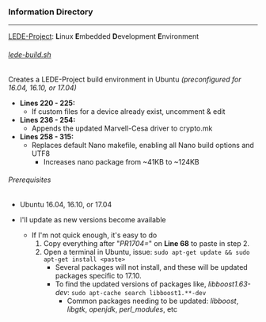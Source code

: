 ### Information Directory ###
---

[LEDE-Project](https://lede-project.org/): **L**inux **E**mbedded **D**evelopment **E**nvironment

###### [lede-build.sh](lede-build.sh) ######
Creates a LEDE-Project build environment in Ubuntu _(preconfigured for 16.04, 16.10, or 17.04)_
  - **Lines 220 - 225:**
    - If custom files for a device already exist, uncomment & edit
  - **Lines 236 - 254:**
    - Appends the updated Marvell-Cesa driver to crypto.mk
  - **Lines 258 - 315:**
    - Replaces default Nano makefile, enabling all Nano build options and UTF8
      - Increases nano package from ~41KB to ~124KB

###### Prerequisites ######
  - Ubuntu 16.04, 16.10, or 17.04
  
  - I'll update as new versions become available
    - If I'm not quick enough, it's easy to do
      1. Copy everything after "_PR1704=_" on **Line 68** to paste in step 2.
      2. Open a terminal in Ubuntu, issue: `sudo apt-get update && sudo apt-get install <paste>`
          - Several packages will not install, and these will be updated packages specific to 17.10.
          - To find the updated versions of packages like, _libboost1.63-dev_: `sudo apt-cache search libboost1.**-dev` 
            - Common packages needing to be updated: _libboost_, _libgtk_, _openjdk_, _perl_modules_, etc
